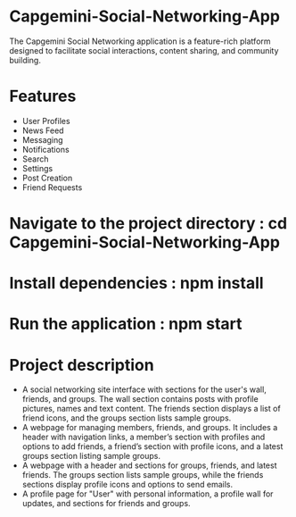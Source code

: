 # Capgemini-Social-Networking-App
The Capgemini Social Networking application is a feature-rich platform designed to facilitate social interactions, content sharing, and community building.
# Features
- User Profiles
- News Feed
- Messaging
- Notifications
- Search
- Settings
- Post Creation
- Friend Requests
# Navigate to the project directory : cd Capgemini-Social-Networking-App
# Install dependencies : npm install
# Run the application : npm start
# Project description 
- A social networking site interface with sections for the user's wall, friends, and groups. The wall section contains posts with profile pictures, names and text content. The friends section displays a list of friend icons, and the groups section lists sample groups.
- A webpage for managing members, friends, and groups. It includes a header with navigation links, a member’s section with profiles and options to add friends, a friend’s section with profile icons, and a latest groups section listing sample groups.
- A webpage with a header and sections for groups, friends, and latest friends. The groups section lists sample groups, while the friends sections display profile icons and options to send emails.
- A profile page for "User" with personal information, a profile wall for updates, and sections for friends and groups.
